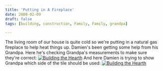 ```yaml
---
title: 'Putting in A Fireplace'
date: 2008-02-09
draft: false
tags: [building, construction, Family, Family, grandpa]

---
```


The living room of our house is quite cold so we're putting in a natural gas fireplace to help heat things up. Damien's been getting some help from his Grandpa. Here he's checking Grandpa's measurements to make sure they're correct: [![Building the Hearth](http://farm3.static.flickr.com/2367/2253015013_88121bbd57.jpg)](http://www.flickr.com/photos/lemon/2253015013/) And here Damien is trying to show Grandpa which side of the tile should be used: [![Building the Hearth](http://farm3.static.flickr.com/2180/2253809130_e4a9f45dc8.jpg)](http://www.flickr.com/photos/lemon/2253809130/)